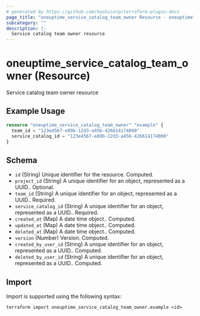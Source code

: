```yaml
---
# generated by https://github.com/hashicorp/terraform-plugin-docs
page_title: "oneuptime_service_catalog_team_owner Resource - oneuptime"
subcategory: ""
description: |-
  Service catalog team owner resource
---
```


# oneuptime_service_catalog_team_owner (Resource)

Service catalog team owner resource

## Example Usage

```terraform
resource "oneuptime_service_catalog_team_owner" "example" {
  team_id = "123e4567-e89b-12d3-a456-426614174000"
  service_catalog_id = "123e4567-e89b-12d3-a456-426614174000"
}
```

## Schema

- `id` (String) Unique identifier for the resource. Computed.
- `project_id` (String) A unique identifier for an object, represented as a UUID.. Optional.
- `team_id` (String) A unique identifier for an object, represented as a UUID.. Required.
- `service_catalog_id` (String) A unique identifier for an object, represented as a UUID.. Required.
- `created_at` (Map) A date time object.. Computed.
- `updated_at` (Map) A date time object.. Computed.
- `deleted_at` (Map) A date time object.. Computed.
- `version` (Number) Version. Computed.
- `created_by_user_id` (String) A unique identifier for an object, represented as a UUID.. Computed.
- `deleted_by_user_id` (String) A unique identifier for an object, represented as a UUID.. Computed.

## Import

Import is supported using the following syntax:

```shell
terraform import oneuptime_service_catalog_team_owner.example <id>
```
